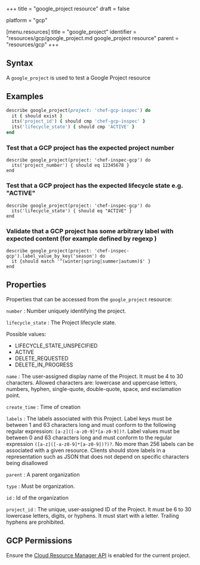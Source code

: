 +++
title = "google_project resource"
draft = false

platform = "gcp"

[menu.resources]
    title = "google_project"
    identifier = "resources/gcp/google_project.md google_project resource"
    parent = "resources/gcp"
+++

## Syntax

A `google_project` is used to test a Google Project resource

## Examples

```ruby
describe google_project(project: 'chef-gcp-inspec') do
  it { should exist }
  its('project_id') { should cmp 'chef-gcp-inspec' }
  its('lifecycle_state') { should cmp 'ACTIVE' }
end
```

### Test that a GCP project has the expected project number

    describe google_project(project: 'chef-inspec-gcp') do
      its('project_number') { should eq 12345678 }
    end

### Test that a GCP project has the expected lifecycle state e.g. "ACTIVE"

    describe google_project(project: 'chef-inspec-gcp') do
      its('lifecycle_state') { should eq "ACTIVE" }
    end

### Validate that a GCP project has some arbitrary label with expected content (for example defined by regexp )

    describe google_project(project: 'chef-inspec-gcp').label_value_by_key('season') do
      it {should match '^(winter|spring|summer|autumn)$' }
    end

## Properties

Properties that can be accessed from the `google_project` resource:

`number`
: Number uniquely identifying the project.

`lifecycle_state`
: The Project lifecycle state.

  Possible values:

  - LIFECYCLE_STATE_UNSPECIFIED
  - ACTIVE
  - DELETE_REQUESTED
  - DELETE_IN_PROGRESS


`name`
: The user-assigned display name of the Project. It must be 4 to 30 characters. Allowed characters are: lowercase and uppercase letters, numbers, hyphen, single-quote, double-quote, space, and exclamation point.

`create_time`
: Time of creation

`labels`
: The labels associated with this Project. Label keys must be between 1 and 63 characters long and must conform to the following regular expression: `[a-z]([-a-z0-9]*[a-z0-9])?`. Label values must be between 0 and 63 characters long and must conform to the regular expression `([a-z]([-a-z0-9]*[a-z0-9])?)?`. No more than 256 labels can be associated with a given resource. Clients should store labels in a representation such as JSON that does not depend on specific characters being disallowed

`parent`
: A parent organization

  `type`
  : Must be organization.

  `id`
  : Id of the organization

`project_id`
: The unique, user-assigned ID of the Project. It must be 6 to 30 lowercase letters, digits, or hyphens. It must start with a letter. Trailing hyphens are prohibited.

## GCP Permissions

Ensure the [Cloud Resource Manager API](https://console.cloud.google.com/apis/library/cloudresourcemanager.googleapis.com/) is enabled for the current project.

